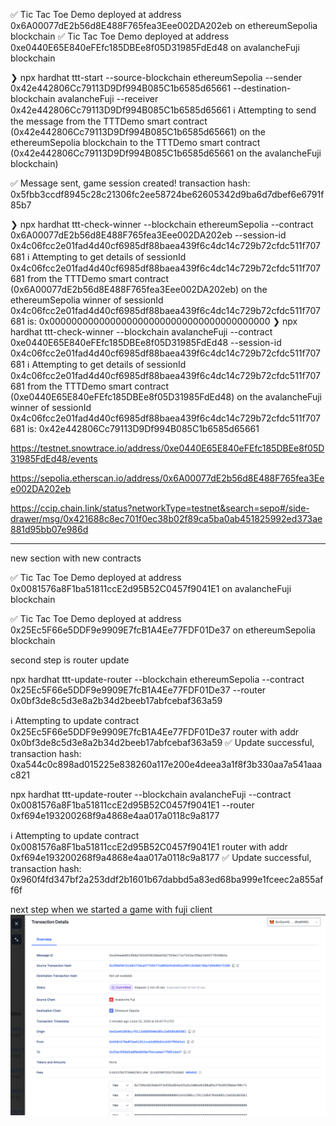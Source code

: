 ✅ Tic Tac Toe Demo deployed at address 0x6A00077dE2b56d8E488F765fea3Eee002DA202eb on ethereumSepolia blockchain
✅ Tic Tac Toe Demo deployed at address 0xe0440E65E840eFEfc185DBEe8f05D31985FdEd48 on avalancheFuji blockchain

❯ npx hardhat ttt-start --source-blockchain ethereumSepolia --sender 0x42e442806Cc79113D9Df994B085C1b6585d65661 --destination-blockchain avalancheFuji --receiver 0x42e442806Cc79113D9Df994B085C1b6585d65661
ℹ️ Attempting to send the message from the TTTDemo smart contract (0x42e442806Cc79113D9Df994B085C1b6585d65661) on the ethereumSepolia blockchain to the TTTDemo smart contract (0x42e442806Cc79113D9Df994B085C1b6585d65661 on the avalancheFuji blockchain)

✅ Message sent, game session created! transaction hash: 0x5fbb3ccdf8945c28c21306fc2ee58724be62605342d9ba6d7dbef6e6791f85b7

❯ npx hardhat ttt-check-winner --blockchain ethereumSepolia --contract 0x6A00077dE2b56d8E488F765fea3Eee002DA202eb --session-id 0x4c06fcc2e01fad4d40cf6985df88baea439f6c4dc14c729b72cfdc511f707681
ℹ️ Attempting to get details of sessionId 0x4c06fcc2e01fad4d40cf6985df88baea439f6c4dc14c729b72cfdc511f707681 from the TTTDemo smart contract (0x6A00077dE2b56d8E488F765fea3Eee002DA202eb) on the ethereumSepolia
winner of sessionId 0x4c06fcc2e01fad4d40cf6985df88baea439f6c4dc14c729b72cfdc511f707681 is: 0x0000000000000000000000000000000000000000
❯ npx hardhat ttt-check-winner --blockchain avalancheFuji --contract 0xe0440E65E840eFEfc185DBEe8f05D31985FdEd48 --session-id 0x4c06fcc2e01fad4d40cf6985df88baea439f6c4dc14c729b72cfdc511f707681
ℹ️ Attempting to get details of sessionId 0x4c06fcc2e01fad4d40cf6985df88baea439f6c4dc14c729b72cfdc511f707681 from the TTTDemo smart contract (0xe0440E65E840eFEfc185DBEe8f05D31985FdEd48) on the avalancheFuji
winner of sessionId 0x4c06fcc2e01fad4d40cf6985df88baea439f6c4dc14c729b72cfdc511f707681 is: 0x42e442806Cc79113D9Df994B085C1b6585d65661

https://testnet.snowtrace.io/address/0xe0440E65E840eFEfc185DBEe8f05D31985FdEd48/events

https://sepolia.etherscan.io/address/0x6A00077dE2b56d8E488F765fea3Eee002DA202eb

https://ccip.chain.link/status?networkType=testnet&search=sepo#/side-drawer/msg/0x421688c8ec701f0ec38b02f89ca5ba0ab451825992ed373ae881d95bb07e986d

---

new section with new contracts

✅ Tic Tac Toe Demo deployed at address 0x0081576a8F1ba51811ccE2d95B52C0457f9041E1 on avalancheFuji blockchain

✅ Tic Tac Toe Demo deployed at address 0x25Ec5F66e5DDF9e9909E7fcB1A4Ee77FDF01De37 on ethereumSepolia blockchain

second step is router update

npx hardhat ttt-update-router --blockchain ethereumSepolia --contract 0x25Ec5F66e5DDF9e9909E7fcB1A4Ee77FDF01De37 --router 0x0bf3de8c5d3e8a2b34d2beeb17abfcebaf363a59

ℹ️ Attempting to update contract 0x25Ec5F66e5DDF9e9909E7fcB1A4Ee77FDF01De37 router with addr 0x0bf3de8c5d3e8a2b34d2beeb17abfcebaf363a59
✅ Update successful, transaction hash: 0xa544c0c898ad015225e838260a117e200e4deea3a1f8f3b330aa7a541aaac821

npx hardhat ttt-update-router --blockchain avalancheFuji --contract 0x0081576a8F1ba51811ccE2d95B52C0457f9041E1 --router 0xf694e193200268f9a4868e4aa017a0118c9a8177

ℹ️ Attempting to update contract 0x0081576a8F1ba51811ccE2d95B52C0457f9041E1 router with addr 0xf694e193200268f9a4868e4aa017a0118c9a8177
✅ Update successful, transaction hash: 0x960f4fd347bf2a253ddf2b1601b67dabbd5a83ed68ba999e1fceec2a855aff6f

next step when we started a game with fuji client
![Screenshot](img/ccip-explorer-screenshot.png)
